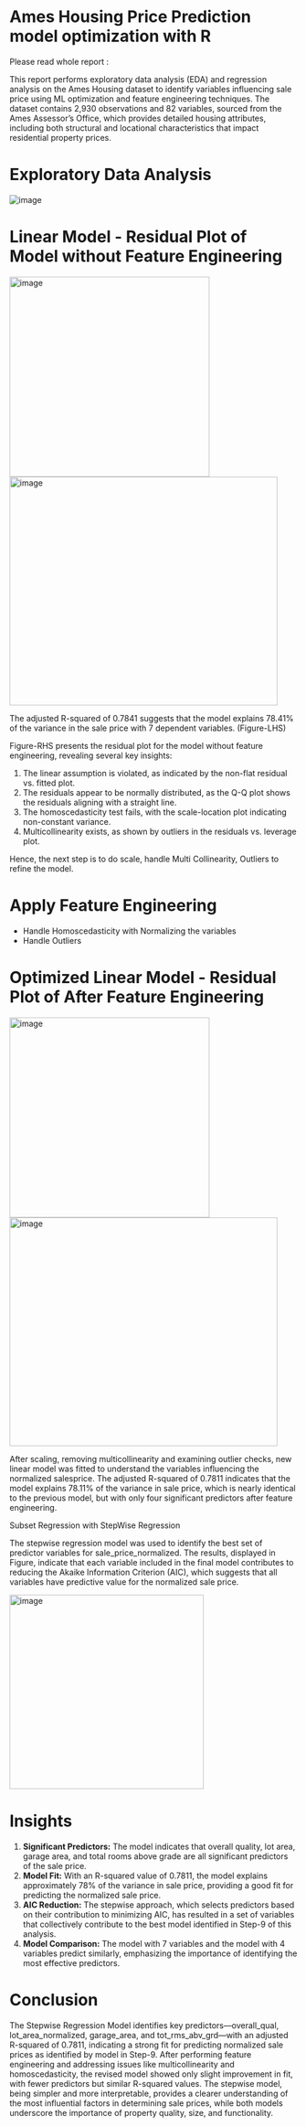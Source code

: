 # Ames Housing Price Prediction model optimization with R

Please read whole report : 

This report performs exploratory data analysis (EDA) and regression analysis on the Ames Housing dataset to identify variables influencing sale price using ML optimization and feature engineering techniques. The dataset contains 2,930 observations and 82 variables, sourced from the Ames Assessor’s Office, which provides detailed housing attributes, including both structural and locational characteristics that impact residential property prices.

# Exploratory Data Analysis
![image](https://github.com/user-attachments/assets/1a2d291e-7226-47e9-b4b6-47613023a951)

# Linear Model - Residual Plot  of Model  without Feature Engineering
<img width="350" alt="image" src="https://github.com/user-attachments/assets/24d2e407-0f86-40bd-8275-1657cea40141" />
<img width="469" height="400" alt="image" src="https://github.com/user-attachments/assets/c5607d67-0ec4-4a37-bfd3-52d9d660c89f" />

The adjusted R-squared of 0.7841 suggests that the model explains 78.41% of the variance in the sale price with 7 dependent variables. (Figure-LHS)

Figure-RHS presents the residual plot for the model without feature engineering, revealing several key insights:
1.	The linear assumption is violated, as indicated by the non-flat residual vs. fitted plot.
2.	The residuals appear to be normally distributed, as the Q-Q plot shows the residuals aligning with a straight line.
3.	The homoscedasticity test fails, with the scale-location plot indicating non-constant variance.
4.	Multicollinearity exists, as shown by outliers in the residuals vs. leverage plot.

Hence, the next step is to do scale, handle Multi Collinearity, Outliers to refine the model.

# Apply Feature Engineering
- Handle Homoscedasticity with Normalizing the variables
- Handle Outliers


# Optimized Linear Model - Residual Plot of After Feature Engineering
<img width="350" alt="image" src="https://github.com/user-attachments/assets/06be8b2d-8544-40c3-a917-c53913090a12" />
<img width="469" height="400" alt="image" src="https://github.com/user-attachments/assets/741865d4-bba1-4cdb-872c-6291ee31ccd8" />

After scaling, removing multicollinearity and examining outlier checks, new linear model was fitted to understand the variables influencing the normalized salesprice. 
The adjusted R-squared of 0.7811 indicates that the model explains 78.11% of the variance in sale price, which is nearly identical to the previous model, but with only four significant predictors after feature engineering.

Subset Regression with StepWise Regression

The stepwise regression model was used to identify the best set of predictor variables for sale_price_normalized. The results, displayed in Figure, indicate that each variable included in the final model contributes to reducing the Akaike Information Criterion (AIC), which suggests that all variables have predictive value for the normalized sale price. 

<img width="340" alt="image" src="https://github.com/user-attachments/assets/a78af412-951c-4c26-9f65-aa6ab53fc65c" />

# Insights
1.	**Significant Predictors:** The model indicates that overall quality, lot area, garage area, and total rooms above grade are all significant predictors of the sale price.
2.	**Model Fit:** With an R-squared value of 0.7811, the model explains approximately 78% of the variance in sale price, providing a good fit for predicting the normalized sale price.
3.	**AIC Reduction:** The stepwise approach, which selects predictors based on their contribution to minimizing AIC, has resulted in a set of variables that collectively contribute to the best model identified in Step-9 of this analysis.
4.	**Model Comparison:** The model with 7 variables and the model with 4 variables predict similarly, emphasizing the importance of identifying the most effective predictors.

# Conclusion
The Stepwise Regression Model identifies key predictors—overall_qual, lot_area_normalized, garage_area, and tot_rms_abv_grd—with an adjusted R-squared of 0.7811, indicating a strong fit for predicting normalized sale prices as identified by model in Step-9. After performing feature engineering and addressing issues like multicollinearity and homoscedasticity, the revised model showed only slight improvement in fit, with fewer predictors but similar R-squared values. The stepwise model, being simpler and more interpretable, provides a clearer understanding of the most influential factors in determining sale prices, while both models underscore the importance of property quality, size, and functionality.








